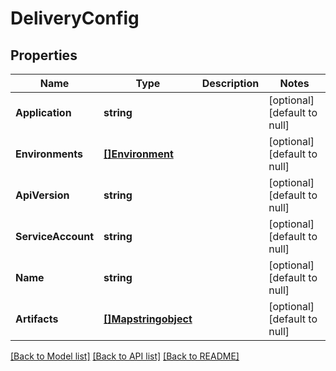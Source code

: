 # DeliveryConfig

## Properties
Name | Type | Description | Notes
------------ | ------------- | ------------- | -------------
**Application** | **string** |  | [optional] [default to null]
**Environments** | [**[]Environment**](Environment.md) |  | [optional] [default to null]
**ApiVersion** | **string** |  | [optional] [default to null]
**ServiceAccount** | **string** |  | [optional] [default to null]
**Name** | **string** |  | [optional] [default to null]
**Artifacts** | [**[]Mapstringobject**](Map«string,object».md) |  | [optional] [default to null]

[[Back to Model list]](../README.md#documentation-for-models) [[Back to API list]](../README.md#documentation-for-api-endpoints) [[Back to README]](../README.md)


